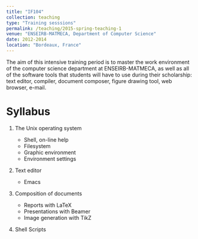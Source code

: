 ```yaml
---
title: "IF104"
collection: teaching
type: "Training sesssions"
permalink: /teaching/2015-spring-teaching-1
venue: "ENSEIRB-MATMECA, Department of Computer Science"
date: 2012-2014
location: "Bordeaux, France"
---
```

The aim of this intensive training period is to master the work environment of the computer science department at ENSEIRB-MATMECA, as well as all of the software tools that students will have to use during their scholarship: text editor, compiler, document composer, figure drawing tool, web browser, e-mail. 

Syllabus
======


1. The Unix operating system
    * Shell, on-line help
    * Filesystem
    * Graphic environment
    * Environment settings

2. Text editor
    * Emacs
    
3. Composition of documents
    * Reports with LaTeX
    * Presentations with Beamer
    * Image generation with TikZ

4. Shell Scripts
